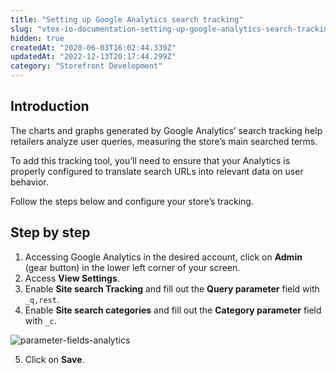 ```yaml
---
title: "Setting up Google Analytics search tracking"
slug: "vtex-io-documentation-setting-up-google-analytics-search-tracking"
hidden: true
createdAt: "2020-06-03T16:02:44.339Z"
updatedAt: "2022-12-13T20:17:44.299Z"
category: "Storefront Development"
---
```


## Introduction

The charts and graphs generated by Google Analytics’ search tracking help retailers analyze user queries, measuring the store’s main searched terms.

To add this tracking tool, you’ll need to ensure that your Analytics is properly configured to translate search URLs into relevant data on user behavior.

Follow the steps below and configure your store’s tracking.

## Step by step

1. Accessing Google Analytics in the desired account, click on **Admin** (gear button) in the lower left corner of your screen.
2. Access **View Settings**.
3. Enable **Site search Tracking** and fill out the **Query parameter** field with `_q,rest`.
4. Enable **Site search categories** and fill out the **Category parameter** field with `_c`.

![parameter-fields-analytics](https://cdn.jsdelivr.net/gh/vtexdocs/dev-portal-content@main/images/vtex-io-documentation-setting-up-google-analytics-search-tracking-0.png)

5. Click on **Save**.
